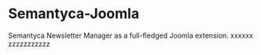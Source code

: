 # Semantyca-Joomla

Semantyca Newsletter Manager as a full-fledged Joomla extension.
xxxxxx
zzzzzzzzzzz
